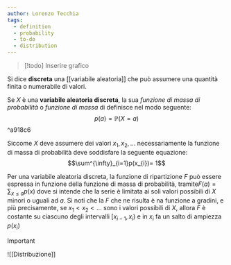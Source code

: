 ```yaml
---
author: Lorenzo Tecchia
tags:
  - definition
  - probability
  - to-do
  - distribution
---
```

>[!todo]
> Inserire grafico

Si dice **discreta** una [[variabile aleatoria]] che può assumere una quantità finita o numerabile di valori.

Se $X$ è una **variabile aleatoria discreta**, la sua _funzione di massa di probabilità_ o _funzione di massa_ di definisce nel modo seguente: $$p(a) = \mathbb{P}(X=a)$$ ^a918c6

Siccome $X$ deve assumere dei valori $x_{1},x_{2}, \dots$ necessariamente la funzione di massa di probabilità deve soddisfare la seguente equazione:$$\sum^{\infty}_{i=1}p(x_{i})= 1$$

Per una variabile aleatoria discreta, la funzione di ripartizione $F$ può essere espressa in funzione della funzione di massa di probabilità, tramite$F(a) = \sum_{x \leq a}p(x)$ dove si intende che la serie è limitata ai soli valori possibili di $X$ minori o uguali ad $a$. Si noti che la $F$ che ne risulta è na funzione a gradini, e più precisamente, se $x_{1}< x_{2} < \dots$ sono i valori possibili di $X$, allora $F$ è costante su ciascuno degli intervalli $[x_{i-1}, x_{i})$ e in $x_{i}$ fa un salto di ampiezza $p(x_{i})$

>[!important]
> ![[Distribuzione]]

